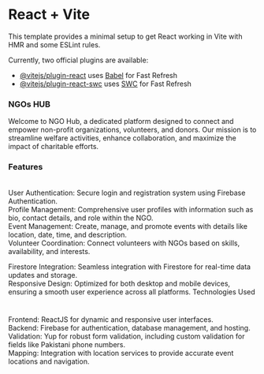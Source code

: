 # React + Vite

This template provides a minimal setup to get React working in Vite with HMR and some ESLint rules.

Currently, two official plugins are available:

- [@vitejs/plugin-react](https://github.com/vitejs/vite-plugin-react/blob/main/packages/plugin-react/README.md) uses [Babel](https://babeljs.io/) for Fast Refresh
- [@vitejs/plugin-react-swc](https://github.com/vitejs/vite-plugin-react-swc) uses [SWC](https://swc.rs/) for Fast Refresh

<h3> NGOs HUB</h3> 
 <p> Welcome to NGO Hub, a dedicated platform designed to connect and empower non-profit organizations, volunteers, and donors. Our mission is to streamline welfare activities, enhance collaboration, and maximize the impact of charitable efforts.
</p>
 <h3>Features</h3>
 <br>
User Authentication: Secure login and registration system using Firebase Authentication.
<br>
Profile Management: Comprehensive user profiles with information such as bio, contact details, and role within the NGO.
<br>
Event Management: Create, manage, and promote events with details like location, date, time, and description.
<br>
Volunteer Coordination: Connect volunteers with NGOs based on skills, availability, and interests.
<br>

Firestore Integration: Seamless integration with Firestore for real-time data updates and storage.
<br>
Responsive Design: Optimized for both desktop and mobile devices, ensuring a smooth user experience across all platforms.
Technologies Used <h3></h3>
<br>
Frontend: ReactJS for dynamic and responsive user interfaces.
<br>
Backend: Firebase for authentication, database management, and hosting.
<br>
Validation: Yup for robust form validation, including custom validation for fields like Pakistani phone numbers.
<br>
Mapping: Integration with location services to provide accurate event locations and navigation.

